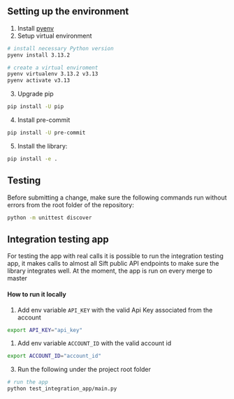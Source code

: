 
## Setting up the environment

1. Install [pyenv](https://github.com/pyenv/pyenv?tab=readme-ov-file#installation)
2. Setup virtual environment

```sh
# install necessary Python version
pyenv install 3.13.2

# create a virtual enviroment
pyenv virtualenv 3.13.2 v3.13
pyenv activate v3.13
```

3. Upgrade pip

```sh
pip install -U pip
```

4. Install pre-commit

```sh
pip install -U pre-commit
```

5. Install the library:

```sh
pip install -e .
```

## Testing

Before submitting a change, make sure the following commands run without
errors from the root folder of the repository:

```sh
python -m unittest discover
```

## Integration testing app

For testing the app with real calls it is possible to run the integration testing app,
it makes calls to almost all Sift public API endpoints to make sure the library integrates
well. At the moment, the app is run on every merge to master

#### How to run it locally

1. Add env variable `API_KEY` with the valid Api Key associated from the account

```sh
export API_KEY="api_key"
```

1. Add env variable `ACCOUNT_ID` with the valid account id

```sh
export ACCOUNT_ID="account_id"
```

3. Run the following under the project root folder

```sh
# run the app
python test_integration_app/main.py
```
